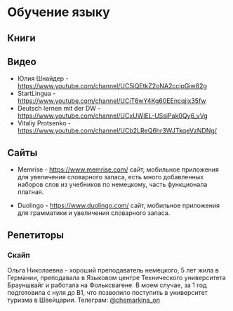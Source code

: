 # Обучение языку


## Книги


## Видео

* Юлия Шнайдер - https://www.youtube.com/channel/UC5iQEtkZ2oNA2ccipGiw82g
* StartLingua - https://www.youtube.com/channel/UCiT6wY4Kg60EEncqjjx35fw
* Deutsch lernen mit der DW - https://www.youtube.com/channel/UCxUWIEL-USsiPak0Qy6_vVg
* Vitaliy Protsenko - https://www.youtube.com/channel/UCb2LReQ6hr3WJTkqeVzNDNg/

## Сайты

* Memrise - https://www.memrise.com/ сайт, мобильное приложения для увеличения словарного запаса, есть много добавленных наборов слов из учебников по немецкому, часть функционала платная.

* Duolingo - https://www.duolingo.com/ сайт, мобильное приложения для грамматики и увеличения словарного запаса.

## Репетиторы

### Скайп

Ольга Николаевна - хороший преподаватель немецкого, 5 лет жила в Германии, преподавала в Языковом центре Технического университета Брауншвайг и работала на Фольксвагене. В моем случае, за 1 год подготовила с нуля до B1, что позволило поступить в университет туризма в Швейцарии.
Телеграм: [@chemarkina_on](https://t.me/chemarkina_on)
